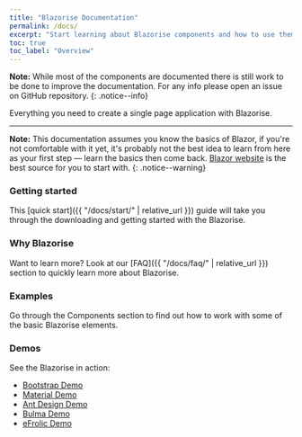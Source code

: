 ```yaml
---
title: "Blazorise Documentation"
permalink: /docs/
excerpt: "Start learning about Blazorise components and how to use them."
toc: true
toc_label: "Overview"
---
```


**Note:** While most of the components are documented there is still work to be done to improve the documentation. For any info please open an issue on GitHub repository.
{: .notice--info}

Everything you need to create a single page application with Blazorise.

---

**Note:** This documentation assumes you know the basics of Blazor, if you're not comfortable with it yet, it's probably not the best idea to learn from here as your first step — learn the basics then come back. [Blazor website](https://blazor.net/) is the best source for you to start with.
{: .notice--warning}

### Getting started

This [quick start]({{ "/docs/start/" | relative_url }}) guide will take you through the downloading and getting started with the Blazorise.

### Why Blazorise

Want to learn more? Look at our [FAQ]({{ "/docs/faq/" | relative_url }}) section to quickly learn more about Blazorise.

### Examples

Go through the Components section to find out how to work with some of the basic Blazorise elements.

### Demos

See the Blazorise in action:

- [Bootstrap Demo](https://bootstrapdemo.blazorise.com)
- [Material Demo](https://materialdemo.blazorise.com)
- [Ant Design Demo](https://antdesigndemo.blazorise.com)
- [Bulma Demo](https://bulmademo.blazorise.com)
- [eFrolic Demo](https://efrolicdemo.blazorise.com)